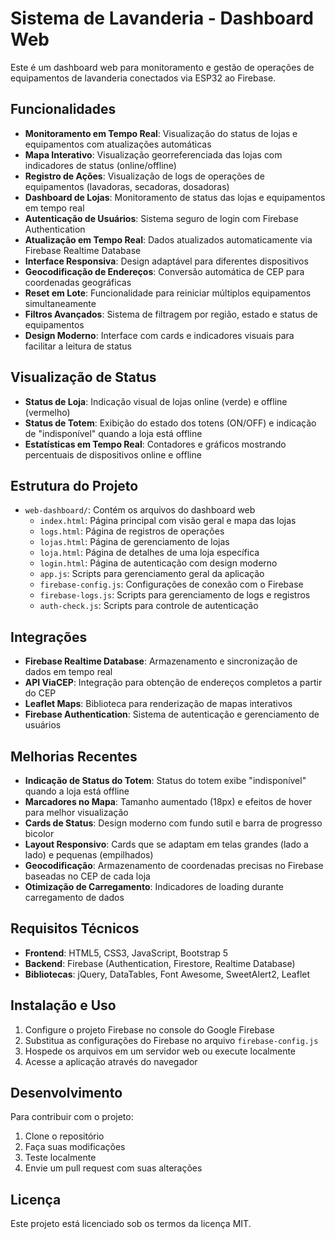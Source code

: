 # Sistema de Lavanderia - Dashboard Web

Este é um dashboard web para monitoramento e gestão de operações de equipamentos de lavanderia conectados via ESP32 ao Firebase.

## Funcionalidades

- **Monitoramento em Tempo Real**: Visualização do status de lojas e equipamentos com atualizações automáticas
- **Mapa Interativo**: Visualização georreferenciada das lojas com indicadores de status (online/offline)
- **Registro de Ações**: Visualização de logs de operações de equipamentos (lavadoras, secadoras, dosadoras)
- **Dashboard de Lojas**: Monitoramento de status das lojas e equipamentos em tempo real
- **Autenticação de Usuários**: Sistema seguro de login com Firebase Authentication
- **Atualização em Tempo Real**: Dados atualizados automaticamente via Firebase Realtime Database
- **Interface Responsiva**: Design adaptável para diferentes dispositivos
- **Geocodificação de Endereços**: Conversão automática de CEP para coordenadas geográficas
- **Reset em Lote**: Funcionalidade para reiniciar múltiplos equipamentos simultaneamente
- **Filtros Avançados**: Sistema de filtragem por região, estado e status de equipamentos
- **Design Moderno**: Interface com cards e indicadores visuais para facilitar a leitura de status

## Visualização de Status

- **Status de Loja**: Indicação visual de lojas online (verde) e offline (vermelho)
- **Status de Totem**: Exibição do estado dos totens (ON/OFF) e indicação de "indisponível" quando a loja está offline
- **Estatísticas em Tempo Real**: Contadores e gráficos mostrando percentuais de dispositivos online e offline

## Estrutura do Projeto

- `web-dashboard/`: Contém os arquivos do dashboard web
  - `index.html`: Página principal com visão geral e mapa das lojas
  - `logs.html`: Página de registros de operações
  - `lojas.html`: Página de gerenciamento de lojas
  - `loja.html`: Página de detalhes de uma loja específica
  - `login.html`: Página de autenticação com design moderno
  - `app.js`: Scripts para gerenciamento geral da aplicação
  - `firebase-config.js`: Configurações de conexão com o Firebase
  - `firebase-logs.js`: Scripts para gerenciamento de logs e registros
  - `auth-check.js`: Scripts para controle de autenticação

## Integrações

- **Firebase Realtime Database**: Armazenamento e sincronização de dados em tempo real
- **API ViaCEP**: Integração para obtenção de endereços completos a partir do CEP
- **Leaflet Maps**: Biblioteca para renderização de mapas interativos
- **Firebase Authentication**: Sistema de autenticação e gerenciamento de usuários

## Melhorias Recentes

- **Indicação de Status do Totem**: Status do totem exibe "indisponível" quando a loja está offline
- **Marcadores no Mapa**: Tamanho aumentado (18px) e efeitos de hover para melhor visualização
- **Cards de Status**: Design moderno com fundo sutil e barra de progresso bicolor
- **Layout Responsivo**: Cards que se adaptam em telas grandes (lado a lado) e pequenas (empilhados)
- **Geocodificação**: Armazenamento de coordenadas precisas no Firebase baseadas no CEP de cada loja
- **Otimização de Carregamento**: Indicadores de loading durante carregamento de dados

## Requisitos Técnicos

- **Frontend**: HTML5, CSS3, JavaScript, Bootstrap 5
- **Backend**: Firebase (Authentication, Firestore, Realtime Database)
- **Bibliotecas**: jQuery, DataTables, Font Awesome, SweetAlert2, Leaflet

## Instalação e Uso

1. Configure o projeto Firebase no console do Google Firebase
2. Substitua as configurações do Firebase no arquivo `firebase-config.js`
3. Hospede os arquivos em um servidor web ou execute localmente
4. Acesse a aplicação através do navegador

## Desenvolvimento

Para contribuir com o projeto:

1. Clone o repositório
2. Faça suas modificações
3. Teste localmente
4. Envie um pull request com suas alterações

## Licença

Este projeto está licenciado sob os termos da licença MIT. 